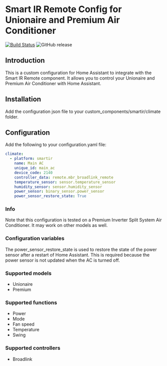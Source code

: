 # Smart IR Remote Config for Unionaire and Premium Air Conditioner
[![Build Status](https://travis-ci.org/smartHomeHub/SmartIR.svg?branch=master)](https://travis-ci.org/smartHomeHub/SmartIR)
![GitHub release](https://img.shields.io/github/release/smartHomeHub/SmartIR.svg)

## Introduction

This is a custom configuration for Home Assistant to integrate with the Smart IR Remote component. It allows you to control your Unionaire and Premium Air Conditioner with Home Assistant.
## Installation
Add the configuration json file to your custom_components/smartir/climate folder.
## Configuration
Add the following to your configuration.yaml file:
```yaml
climate:
  - platform: smartir
    name: Main AC
    unique_id: main_ac
    device_code: 2140
    controller_data: remote.mbr_broadlink_remote
    temperature_sensor: sensor.temperature_sensor
    humidity_sensor: sensor.humidity_sensor
    power_sensor: binary_sensor.power_sensor
    power_sensor_restore_state: True

```

### Info
Note that this configuration is tested on a Premium Inverter Split System Air Conditioner. It may work on other models as well.

### Configuration variables
The power_sensor_restore_state is used to restore the state of the power sensor after a restart of Home Assistant. This is required because the power sensor is not updated when the AC is turned off.

### Supported models
- Unionaire
- Premium

### Supported functions 
- Power
- Mode
- Fan speed
- Temperature
- Swing

### Supported controllers
- Broadlink


